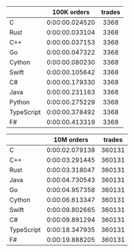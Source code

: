 ||100K orders|trades|
-|:-:|:-:|
|C|0:00:00.024520|3368|
|Rust|0:00:00.033104|3368|
|C++|0:00:00.037153|3368|
|Go|0:00:00.047322|3368|
|Cython|0:00:00.080230|3368|
|Swift|0:00:00.105642|3368|
|C#|0:00:00.179330|3368|
|Java|0:00:00.231163|3368|
|Python|0:00:00.275229|3368|
|TypeScript|0:00:00.378492|3368|
|F#|0:00:00.413319|3368|


||10M orders|trades|
-|:-:|:-:|
|C|0:00:02.079138|360131|
|C++|0:00:03.291445|360131|
|Rust|0:00:03.318047|360131|
|Java|0:00:04.730543|360131|
|Go|0:00:04.957358|360131|
|Cython|0:00:06.613347|360131|
|Swift|0:00:09.802665|360131|
|C#|0:00:09.891294|360131|
|TypeScript|0:00:18.347935|360131|
|F#|0:00:19.888205|360131|


